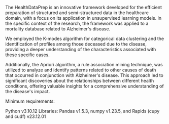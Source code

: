 The HealthDataPrep is an innovative framework developed for the efficient preparation of structured and semi-structured data in the healthcare domain, with a focus on its application in unsupervised learning models. In the specific context of the research, the framework was applied to a mortality database related to Alzheimer's disease.

We employed the K-modes algorithm for categorical data clustering and the identification of profiles among those deceased due to the disease, providing a deeper understanding of the characteristics associated with these specific cases.

Additionally, the Apriori algorithm, a rule association mining technique, was utilized to analyze and identify patterns related to other causes of death that occurred in conjunction with Alzheimer's disease. This approach led to significant discoveries about the relationships between different health conditions, offering valuable insights for a comprehensive understanding of the disease's impact.

Minimum requirements:

Python v3.10.12
Libraries: Pandas v1.5.3, numpy v1.23.5, and Rapids (cupy and cudf) v23.12.01
